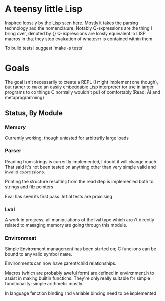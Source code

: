 
# A teensy little Lisp

Inspired loosely by the Lisp seen [here](www.buildyourownlisp.com/). Mostly it
takes the parsing technology and the nomenclature. Notably Q-expressions are 
the thing I bring over, denoted by {} Q-expressions are loosly equivalent to 
LISP macros in that they stop evaluation of whatever is contained within them.

To build tests I suggest 'make -s tests'

# Goals

The goal isn't necessarily to create a REPL (I might implement one though), 
but rather to make an easily embeddable Lisp interpreter for use in larger 
programs to do things C normally wouldn't pull of comfortably (Read: AI and
metaprogramming)

## Status, By Module

### Memory
Currently working, though untested for arbitrarily large loads

### Parser
Reading from strings is currently implemented, I doubt it will change much. 
That said it's not been tested on anything other than very simple valid and
invalid expressions.

Printing the structure resulting from the read step is implemented both to
strings and file pointers

Eval has seen its first pass. Initial tests are promising

### Lval
A work in progress, all manipulations of the lval type which aren't directly
related to managing memory are going through this module. 

### Environment
Simple Environment management has been started on; C functions can be bound to
any valid symbol name.

Environments can now have parent/child relationships. 

Macros (which are probably aweful form) are defined in environment.h to assist
in making builtin functions. They're only really suitable for simple 
functionality: simple arithmetic mostly.

In language function binding and variable binding need to be implemented
